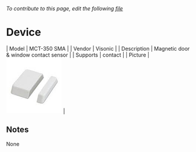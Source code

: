 
*To contribute to this page, edit the following
[file](https://github.com/Koenkk/zigbee2mqtt.io/blob/master/docgen/device_page_notes.js)*

# Device

| Model | MCT-350 SMA  |
| Vendor  | Visonic  |
| Description | Magnetic door & window contact sensor |
| Supports | contact |
| Picture | ![../images/devices/MCT-350-SMA.jpg](../images/devices/MCT-350-SMA.jpg) |

## Notes

None
